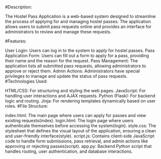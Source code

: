 #Description:

The Hostel Pass Application is a web-based system designed to streamline the process of applying for and managing hostel passes. The application allows users to submit pass requests online and provides an interface for administrators to review and manage these requests.

#Features:

User Login: Users can log in to the system to apply for hostel passes.
Pass Application Form: Users can fill out a form to apply for a pass, providing their name and the reason for the request.
Pass Management: The application lists all submitted pass requests, allowing administrators to approve or reject them.
Admin Actions: Administrators have special privileges to manage and update the status of pass requests.
#Technologies Used:

HTML/CSS: For structuring and styling the web pages.
JavaScript: For handling user interactions and AJAX requests.
Python (Flask): For backend logic and routing.
Jinja: For rendering templates dynamically based on user roles.
#File Structure:

index.html: The main page where users can apply for passes and view existing requests​(index).
login.html: The login page where users authenticate themselves before accessing the system​(login).
style.css: The stylesheet that defines the visual layout of the application, ensuring a clean and user-friendly interface​(style).
script.js: Contains client-side JavaScript code to handle form submissions, pass retrieval, and admin actions like approving or rejecting passes​(script).
app.py: Backend Python script that handles routing, user authentication, and database interactions.
